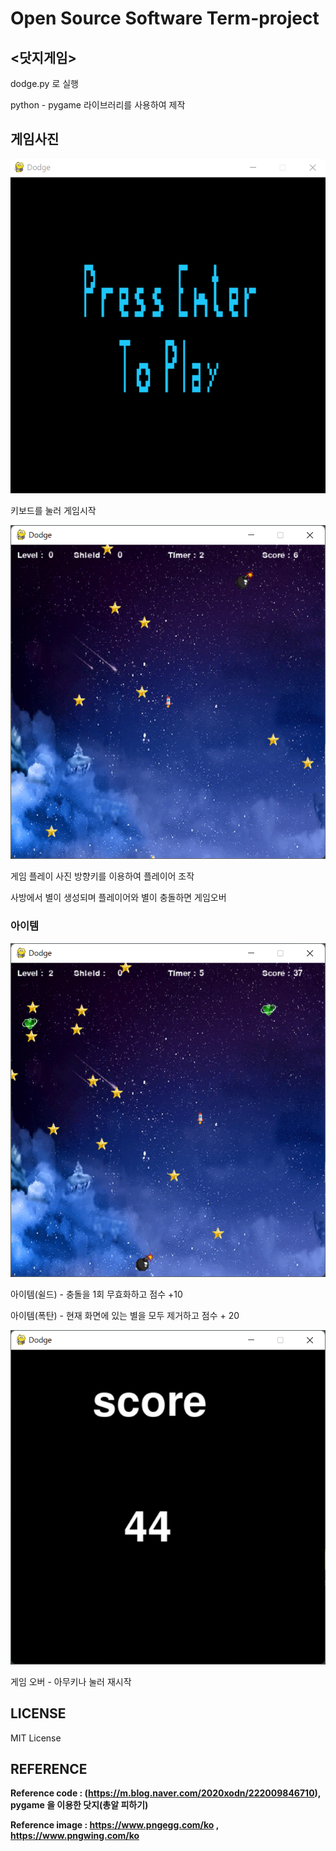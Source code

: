 # Open Source Software Term-project

## <닷지게임>

dodge.py 로 실행


python - pygame 라이브러리를 사용하여 제작


## 게임사진


![game start](Oss_project/game_image/game_start.png)

키보드를 눌러 게임시작


![game running](Oss_project/game_image/game_running.png)

게임 플레이 사진
방향키를 이용하여 플레이어 조작

사방에서 별이 생성되며 플레이어와 별이 충돌하면 게임오버

### 아이템
![game_running2](Oss_project/game_image/game_running2.png)



아이템(쉴드) - 충돌을 1회 무효화하고 점수 +10

아이템(폭탄) - 현재 화면에 있는 별을 모두 제거하고 점수 + 20


![game_end](Oss_project/game_image/game_end.png)

게임 오버 - 아무키나 눌러 재시작



## LICENSE

MIT License

## REFERENCE


**Reference code : (https://m.blog.naver.com/2020xodn/222009846710), pygame 을 이용한 닷지(총알 피하기)**

**Reference image : https://www.pngegg.com/ko , https://www.pngwing.com/ko**

